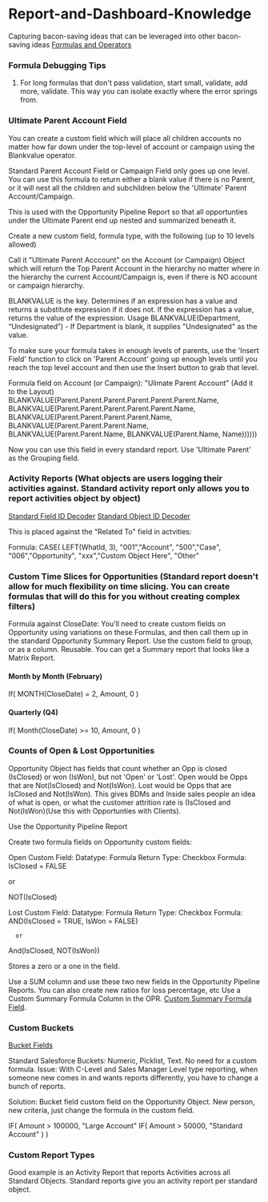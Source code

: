 # Report-and-Dashboard-Knowledge
Capturing bacon-saving ideas that can be leveraged into other bacon-saving ideas
[Formulas and Operators](https://help.salesforce.com/articleView?id=customize_functions.htm&type=5)

### Formula Debugging Tips
1.  For long formulas that don't pass validation, start small, validate, add more, validate.  This way you can isolate exactly where the error springs from.

### Ultimate Parent Account Field
You can create a custom field which will place all children accounts no matter how far down under the top-level of account or campaign using the Blankvalue operator.

Standard Parent Account Field or Campaign Field only goes up one level.  You can use this formula to return either a blank value if there is no Parent, or it will nest all the children and subchildren below the 'Ultimate' Parent Account/Campaign.

This is used with the Opportunity Pipeline Report so that all opportunties under the Ultimate Parent end up nested and summarized beneath it.

Create a new custom field, formula type, with the following (up to 10 levels allowed)

Call it "Ultimate Parent Acccount" on the Account (or Campaign) Object which will return the Top Parent Account in the hierarchy no matter where in the hierarchy the current Account/Campaign is, even if there is NO account or campaign hierarchy.

BLANKVALUE is the key.  Determines if an expression has a value and returns a substitute expression if it does not. If the expression has a value, returns the value of the expression.  Usage BLANKVALUE(Department, “Undesignated”) - If Department is blank, it supplies "Undesignated" as the value.

To make sure your formula takes in enough levels of parents, use the 'Insert Field' function to click on 'Parent Account' going up enough levels until you reach the top level account and then use the Insert button to grab that level.

Formula field on Account (or Campaign): "Ulimate Parent Account" (Add it to the Layout)
BLANKVALUE(Parent.Parent.Parent.Parent.Parent.Parent.Name,
BLANKVALUE(Parent.Parent.Parent.Parent.Parent.Name,
BLANKVALUE(Parent.Parent.Parent.Parent.Name,
BLANKVALUE(Parent.Parent.Parent.Name,
BLANKVALUE(Parent.Parent.Name,
BLANKVALUE(Parent.Name,
Name))))))

Now you can use this field in every standard report.  Use 'Ultimate Parent' as the Grouping field.

### Activity Reports (What objects are users logging their activities against.  Standard activity report only allows you to report activities object by object)

[Standard Field ID Decoder](https://help.salesforce.com/articleView?id=000325244&language=en_US&type=1&mode=1)
[Standard Object ID Decoder](http://salesforcegenius.com/salesforce-object-id-prefixes-decoder-cereal-box-decoder-ring-salesforce-ids/)

This is placed against the "Related To" field in actvities:

Formula: CASE(
           LEFT(WhatId, 3),
           "001","Account",
           "500","Case",
           "006","Opportunity",
           "xxx","Custom Object Here",
           "Other"

### Custom Time Slices for Opportunities (Standard report doesn't allow for much flexibility on time slicing.  You can create formulas that will do this for you without creating complex filters)

Formula against CloseDate: You'll need to create custom fields on Opportunity using variations on these Formulas, and then call them up in the standard Opportunity Summary Report.  Use the custom field to group, or as a column.  Reusable.  You can get a Summary report that looks like a Matrix Report.

#### Month by Month (February)

If(
  MONTH(CloseDate) = 2,
  Amount,
  0
  )
  
  #### Quarterly (Q4)
  
  If(
    Month(CloseDate) >= 10,
    Amount,
    0
    )

### Counts of Open & Lost Opportunities

Opportunity Object has fields that count whether an Opp is closed (IsClosed) or won (IsWon), but not 'Open' or 'Lost'.  Open would be Opps that are Not(IsClosed) and Not(IsWon).  Lost would be Opps that are IsClosed and Not(IsWon).  This gives BDMs and Inside sales people an idea of what is open, or what the customer attrition rate is (IsClosed and Not(IsWon)(Use this with Opportunties with Clients).

Use the Opportunity Pipeline Report

Create two formula fields on Opportunity custom fields:

Open Custom Field:
Datatype: Formula
Return Type: Checkbox
Formula:
IsClosed = FALSE

or

NOT(IsClosed)

Lost Custom Field:
Datatype: Formula
Return Type: Checkbox
Formula:
AND(IsClosed = TRUE,
      IsWon = FALSE)
      
      or

And(IsClosed,
     NOT(IsWon))
     
Stores a zero or a one in the field.  

Use a SUM column and use these two new fields in the Opportunity Pipeline Reports.  You can also create new ratios for loss percentage, etc  Use a Custom Summary Formula Column in the OPR.  [Custom Summary Formula Field](https://help.salesforce.com/articleView?id=building_custom_summary_formulas.htm&type=5).

### Custom Buckets
[Bucket Fields](https://help.salesforce.com/articleView?id=reports_bucketing_overview.htm&type=5)

Standard Salesforce Buckets: Numeric, Picklist, Text.  No need for a custom formula.
Issue: With C-Level and Sales Manager Level type reporting, when someone new comes in and wants reports differently, you have to change a bunch of reports.

Solution:  Bucket field custom field on the Opportunity Object.  New person, new criteria, just change the formula in the custom field.

IF(
    Amount > 100000,
    "Large Account"
    IF(
    Amount > 50000,
    "Standard Account"
    )
  )
  
  ### Custom Report Types
  
  Good example is an Activity Report that reports Activities across all Standard Objects.  Standard reports give you an activity report per standard object.
  
  



